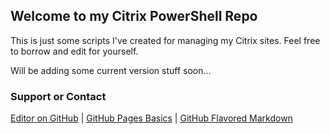 ## Welcome to my Citrix PowerShell Repo

This is just some scripts I've created for managing my Citrix sites. Feel free to borrow and edit for yourself.

Will be adding some current version stuff soon...

### Support or Contact
[Editor on GitHub](https://github.com/cdfranck/CitrixPS/edit/master/README.md)  |
[GitHub Pages Basics](https://help.github.com/categories/github-pages-basics/)  |
[GitHub Flavored Markdown](https://guides.github.com/features/mastering-markdown/)
